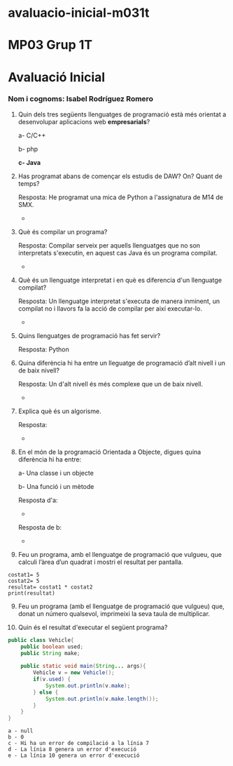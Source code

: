 # avaluacio-inicial-m031t

# MP03 Grup 1T
# Avaluació Inicial

### Nom i cognoms: Isabel Rodríguez Romero

1. Quin dels tres següents llenguatges de programació està més orientat a desenvolupar aplicacions web **empresarials**?

    a- C/C++

    b- php

    **c- Java**

2. Has programat abans de començar els estudis de DAW? On? Quant de temps?

    Resposta: He programat una mica de Python a l'assignatura de M14 de SMX.
    
    
    -


3. Què és compilar un programa?

    Resposta: Compilar serveix per aquells llenguatges que no son interpretats s'executin, en aquest cas Java és un programa compilat. 
    
    
    -

4. Què és un llenguatge interpretat i en què es diferencia d'un llenguatge compilat?

    Resposta: Un llenguatge interpretat s'executa de manera inminent, un compilat no i llavors fa la acció de compilar per així executar-lo.


    -

5. Quins llenguatges de programació has fet servir?

    Resposta: Python


6. Quina diferència hi ha entre un lleguatge de programació d’alt nivell i un de baix nivell?

    Resposta: Un d'alt nivell és més complexe que un de baix nivell.


    -

7. Explica què és un algorisme.

    Resposta:


    -

8. En el món de la programació Orientada a Objecte, digues quina diferència hi ha entre:

    a- Una classe i un objecte

    b- Una funció i un mètode
    
    
    Resposta d'a:


    -

    Resposta de b:


    -

9. Feu un programa, amb el llenguatge de programació que vulgueu, que calculi l’àrea d’un quadrat i mostri el resultat per pantalla.
```
costat1= 5
costat2= 5
resultat= costat1 * costat2
print(resultat)
```

9. Feu un programa (amb el llenguatge de programació que vulgueu) que, donat un número qualsevol, imprimeixi la seva taula de multiplicar.

    

10. Quin és el resultat d'executar el següent programa?

```java
public class Vehicle{
    public boolean used;
    public String make;
    
    public static void main(String... args){
        Vehicle v = new Vehicle();
        if(v.used) {
            System.out.println(v.make);
        } else {
            System.out.println(v.make.length());
        }
    }
}
```

    a - null
    b - 0
    c - Hi ha un error de compilació a la línia 7
    d - La línia 8 genera un error d'execució
    e - La línia 10 genera un error d'execució
